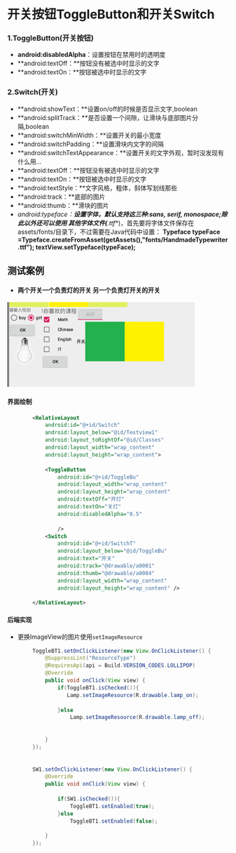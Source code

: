 # 开关按钮ToggleButton和开关Switch

### 1.ToggleButton(开关按钮)

- **android:disabledAlpha**：设置按钮在禁用时的透明度
- **android:textOff：**按钮没有被选中时显示的文字
- **android:textOn：**按钮被选中时显示的文字 

### 2.Switch(开关)

- **android:showText：**设置on/off的时候是否显示文字,boolean
- **android:splitTrack：**是否设置一个间隙，让滑块与底部图片分隔,boolean
- **android:switchMinWidth：**设置开关的最小宽度
- **android:switchPadding：**设置滑块内文字的间隔
- **android:switchTextAppearance：**设置开关的文字外观，暂时没发现有什么用...
- **android:textOff：**按钮没有被选中时显示的文字
- **android:textOn：**按钮被选中时显示的文字
- **android:textStyle：**文字风格，粗体，斜体写划线那些
- **android:track：**底部的图片
- **android:thumb：**滑块的图片
- **android:typeface：**设置字体，默认支持这三种:sans, serif, monospace;除此以外还可以使用 其他字体文件(***.ttf**)，首先要将字体文件保存在assets/fonts/目录下，不过需要在Java代码中设置： **Typeface typeFace =Typeface.createFromAsset(getAssets(),"fonts/HandmadeTypewriter.ttf"); textView.setTypeface(typeFace);**

## 测试案例

- #### 两个开关一个负责灯的开关 另一个负责灯开关的开关

![image-20221026173814919](11.开关按钮ToggleButton和开关Switch.assets/image-20221026173814919.png)

#### 界面绘制

```xml
        <RelativeLayout
            android:id="@+id/Switch"
            android:layout_below="@id/Textview1"
            android:layout_toRightOf="@id/Classes"
            android:layout_width="wrap_content"
            android:layout_height="wrap_content">

            <ToggleButton
                android:id="@+id/ToggleBu"
                android:layout_width="wrap_content"
                android:layout_height="wrap_content"
                android:textOff="开灯"
                android:textOn="关灯"
                android:disabledAlpha="0.5"

                />
            <Switch
                android:id="@+id/SwitchT"
                android:layout_below="@id/ToggleBu"
                android:text="开关"
                android:track="@drawable/a0001"
                android:thumb="@drawable/a0004"
                android:layout_width="wrap_content"
                android:layout_height="wrap_content" />

        </RelativeLayout>
```



#### 后端实现

- 更换ImageView的图片使用`setImageResource`

```java
        ToggleBT1.setOnClickListener(new View.OnClickListener() {
            @SuppressLint("ResourceType")
            @RequiresApi(api = Build.VERSION_CODES.LOLLIPOP)
            @Override
            public void onClick(View view) {
                if(ToggleBT1.isChecked()){
                   Lamp.setImageResource(R.drawable.lamp_on);

                }else
                    Lamp.setImageResource(R.drawable.lamp_off);


            }
        });


        SW1.setOnClickListener(new View.OnClickListener() {
            @Override
            public void onClick(View view) {

                if(SW1.isChecked()){
                    ToggleBT1.setEnabled(true);
                }else
                    ToggleBT1.setEnabled(false);

            }
        });

```

